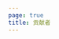 ```yaml
---
page: true
title: 贡献者
---
```


<script setup>
import {
  VPTeamPage,
  VPTeamPageTitle,
  VPTeamMembers,
  VPTeamPageSection
} from 'vitepress/theme'

const members = [
  {
    avatar: 'https://avatars.githubusercontent.com/u/41771224?v=4',
    name: 'littlezo',
    title: '贡献者',
    links: [
      { icon: 'github', link: 'https://github.com/littlezo' },
      // { icon: 'email', link: 'https://twitter.com/youyuxi' }
    ]
  },
]
</script>

<VPTeamPage>
  <VPTeamPageTitle>
    <template #title>
      贡献者名单
    </template>
    <template #lead>
      项目一直秉持着开源的精神给开发者提供更加优质的服务，所以会认真总结采纳各位开发者们的意见建议，有了各位开发者的参与，项目才会在开源社区中走得更远。<a href="./contributing.html">贡献指南</a>
    </template>
  </VPTeamPageTitle>
  <VPTeamPageSection>
    <template #title>以下名单不分前后顺序。感谢你们的努力与参与！</template>
    <template #lead>给该项目提供建议或者提供合理有效PR的都会在贡献者名单中。</template>
    <template #members>
      <VPTeamMembers
        :members="members"
      />
    </template>
  </VPTeamPageSection>
</VPTeamPage>